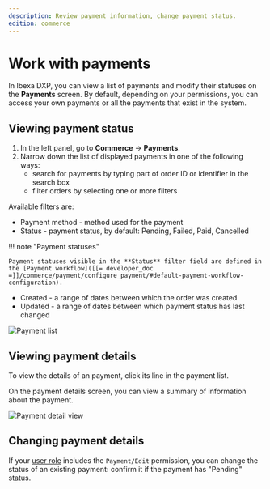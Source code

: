 ```yaml
---
description: Review payment information, change payment status.
edition: commerce
---
```


# Work with payments

In Ibexa DXP, you can view a list of payments and modify their statuses on the **Payments** screen.
By default, depending on your permissions, you can access your own payments or all the payments that exist in the system.

## Viewing payment status

1. In the left panel, go to **Commerce** -> **Payments**.
2. Narrow down the list of displayed payments in one of the following ways:
    - search for payments by typing part of order ID or identifier in the search box
    - filter orders by selecting one or more filters

Available filters are:

- Payment method - method used for the payment
- Status - payment status, by default: Pending, Failed, Paid, Cancelled

!!! note "Payment statuses"

    Payment statuses visible in the **Status** filter field are defined in the [Payment workflow]([[= developer_doc =]]/commerce/payment/configure_payment/#default-payment-workflow-configuration).

- Created - a range of dates between which the order was created
- Updated - a range of dates between which payment status has last changed

![Payment list](payment_list.png)

## Viewing payment details

To view the details of an payment, click its line in the payment list.

On the payment details screen, you can view a summary of information about the payment.

![Payment detail view](payment_detail_view.png)

## Changing payment details

If your [user role](work_with_permissions.md) includes the `Payment/Edit` permission, you can change the status of an existing payment:
confirm it if the payment has "Pending" status.
